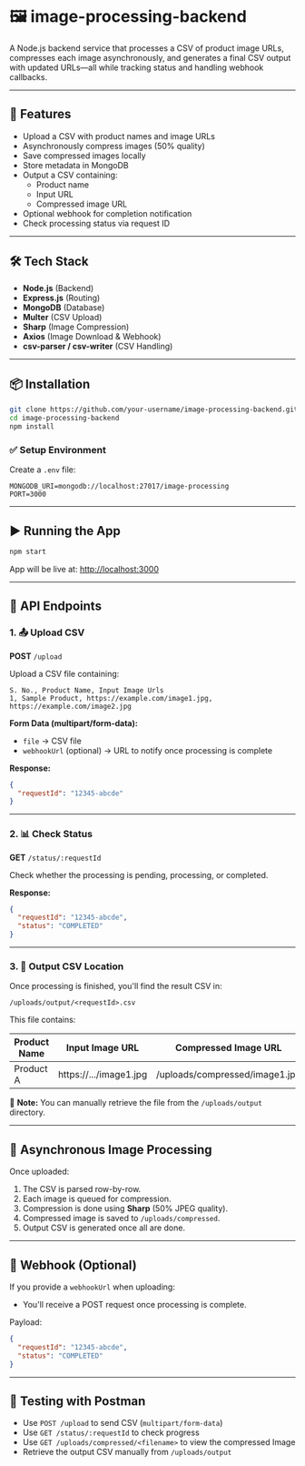 # 🖼️ image-processing-backend

A Node.js backend service that processes a CSV of product image URLs, compresses each image asynchronously, and generates a final CSV output with updated URLs—all while tracking status and handling webhook callbacks.

---

## 🚀 Features

- Upload a CSV with product names and image URLs
- Asynchronously compress images (50% quality)
- Save compressed images locally
- Store metadata in MongoDB
- Output a CSV containing:
  - Product name
  - Input URL
  - Compressed image URL
- Optional webhook for completion notification
- Check processing status via request ID

---

## 🛠️ Tech Stack

- **Node.js** (Backend)
- **Express.js** (Routing)
- **MongoDB** (Database)
- **Multer** (CSV Upload)
- **Sharp** (Image Compression)
- **Axios** (Image Download & Webhook)
- **csv-parser / csv-writer** (CSV Handling)

---

## 📦 Installation

```bash
git clone https://github.com/your-username/image-processing-backend.git
cd image-processing-backend
npm install
```

### ✅ Setup Environment

Create a `.env` file:

```
MONGODB_URI=mongodb://localhost:27017/image-processing
PORT=3000
```

---

## ▶️ Running the App

```bash
npm start
```

App will be live at: [http://localhost:3000](http://localhost:3000)

---

## 🧪 API Endpoints

### 1. 📤 Upload CSV

**POST** `/upload`

Upload a CSV file containing:

```
S. No., Product Name, Input Image Urls
1, Sample Product, https://example.com/image1.jpg, https://example.com/image2.jpg
```

**Form Data (multipart/form-data):**

- `file` → CSV file
- `webhookUrl` (optional) → URL to notify once processing is complete

**Response:**

```json
{
  "requestId": "12345-abcde"
}
```

---

### 2. 📊 Check Status

**GET** `/status/:requestId`

Check whether the processing is pending, processing, or completed.

**Response:**

```json
{
  "requestId": "12345-abcde",
  "status": "COMPLETED"
}
```

---

### 3. 📂 Output CSV Location

Once processing is finished, you'll find the result CSV in:

```
/uploads/output/<requestId>.csv
```

This file contains:

| Product Name | Input Image URL       | Compressed Image URL            |
|--------------|------------------------|----------------------------------|
| Product A    | https://.../image1.jpg | /uploads/compressed/image1.jpg  |

🔔 **Note:** You can manually retrieve the file from the `/uploads/output` directory.

---

## 🔁 Asynchronous Image Processing

Once uploaded:

1. The CSV is parsed row-by-row.
2. Each image is queued for compression.
3. Compression is done using **Sharp** (50% JPEG quality).
4. Compressed image is saved to `/uploads/compressed`.
5. Output CSV is generated once all are done.

---

## 🔔 Webhook (Optional)

If you provide a `webhookUrl` when uploading:

- You'll receive a POST request once processing is complete.

Payload:

```json
{
  "requestId": "12345-abcde",
  "status": "COMPLETED"
}
```

---

## 🧪 Testing with Postman

- Use `POST /upload` to send CSV (`multipart/form-data`)
- Use `GET /status/:requestId` to check progress
- Use `GET /uploads/compressed/<filename>` to view the compressed Image
- Retrieve the output CSV manually from `/uploads/output`
